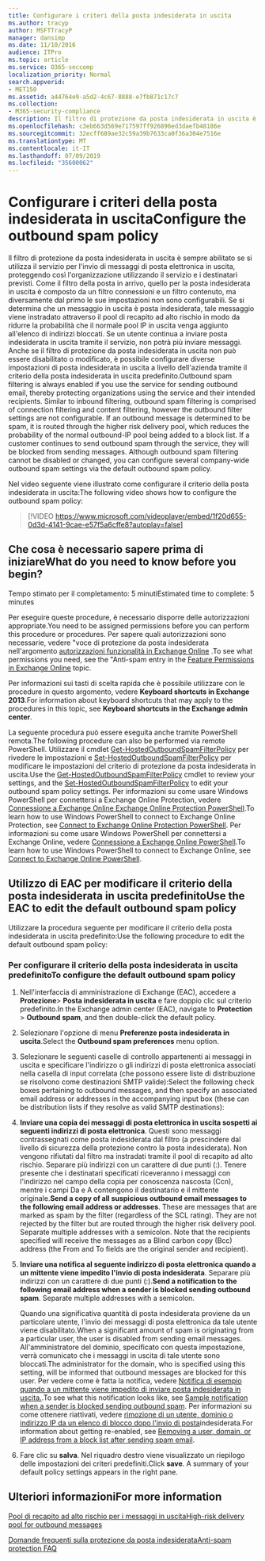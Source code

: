 ```yaml
---
title: Configurare i criteri della posta indesiderata in uscita
ms.author: tracyp
author: MSFTTracyP
manager: dansimp
ms.date: 11/10/2016
audience: ITPro
ms.topic: article
ms.service: O365-seccomp
localization_priority: Normal
search.appverid:
- MET150
ms.assetid: a44764e9-a5d2-4c67-8888-e7fb871c17c7
ms.collection:
- M365-security-compliance
description: Il filtro di protezione da posta indesiderata in uscita è sempre abilitato se si utilizza il servizio per l'invio di messaggi di posta elettronica in uscita, proteggendo così l'organizzazione utilizzando il servizio e i destinatari previsti.
ms.openlocfilehash: c3eb663d569e717597ff926896ed3daefb48186e
ms.sourcegitcommit: 32ecff689ae32c59a39b7633ca0f36a304e7516e
ms.translationtype: MT
ms.contentlocale: it-IT
ms.lasthandoff: 07/09/2019
ms.locfileid: "35600062"
---
```

# <a name="configure-the-outbound-spam-policy"></a><span data-ttu-id="2ddde-103">Configurare i criteri della posta indesiderata in uscita</span><span class="sxs-lookup"><span data-stu-id="2ddde-103">Configure the outbound spam policy</span></span>

<span data-ttu-id="2ddde-p101">Il filtro di protezione da posta indesiderata in uscita è sempre abilitato se si utilizza il servizio per l'invio di messaggi di posta elettronica in uscita, proteggendo così l'organizzazione utilizzando il servizio e i destinatari previsti. Come il filtro della posta in arrivo, quello per la posta indesiderata in uscita è composto da un filtro connessioni e un filtro contenuto, ma diversamente dal primo le sue impostazioni non sono configurabili. Se si determina che un messaggio in uscita è posta indesiderata, tale messaggio viene instradato attraverso il pool di recapito ad alto rischio in modo da ridurre la probabilità che il normale pool IP in uscita venga aggiunto all'elenco di indirizzi bloccati. Se un utente continua a inviare posta indesiderata in uscita tramite il servizio, non potrà più inviare messaggi. Anche se il filtro di protezione da posta indesiderata in uscita non può essere disabilitato o modificato, è possibile configurare diverse impostazioni di posta indesiderata in uscita a livello dell'azienda tramite il criterio della posta indesiderata in uscita predefinito.</span><span class="sxs-lookup"><span data-stu-id="2ddde-p101">Outbound spam filtering is always enabled if you use the service for sending outbound email, thereby protecting organizations using the service and their intended recipients. Similar to inbound filtering, outbound spam filtering is comprised of connection filtering and content filtering, however the outbound filter settings are not configurable. If an outbound message is determined to be spam, it is routed through the higher risk delivery pool, which reduces the probability of the normal outbound-IP pool being added to a block list. If a customer continues to send outbound spam through the service, they will be blocked from sending messages. Although outbound spam filtering cannot be disabled or changed, you can configure several company-wide outbound spam settings via the default outbound spam policy.</span></span> 
  
<span data-ttu-id="2ddde-109">Nel video seguente viene illustrato come configurare il criterio della posta indesiderata in uscita:</span><span class="sxs-lookup"><span data-stu-id="2ddde-109">The following video shows how to configure the outbound spam policy:</span></span>
  
> [!VIDEO https://www.microsoft.com/videoplayer/embed/1f20d655-0d3d-4141-9cae-e57f5a6cffe8?autoplay=false]
  
## <a name="what-do-you-need-to-know-before-you-begin"></a><span data-ttu-id="2ddde-110">Che cosa è necessario sapere prima di iniziare</span><span class="sxs-lookup"><span data-stu-id="2ddde-110">What do you need to know before you begin?</span></span>
<span data-ttu-id="2ddde-111"><a name="sectionSection0"> </a></span><span class="sxs-lookup"><span data-stu-id="2ddde-111"></span></span>

<span data-ttu-id="2ddde-112">Tempo stimato per il completamento: 5 minuti</span><span class="sxs-lookup"><span data-stu-id="2ddde-112">Estimated time to complete: 5 minutes</span></span>
  
<span data-ttu-id="2ddde-113">Per eseguire queste procedure, è necessario disporre delle autorizzazioni appropriate.</span><span class="sxs-lookup"><span data-stu-id="2ddde-113">You need to be assigned permissions before you can perform this procedure or procedures.</span></span> <span data-ttu-id="2ddde-114">Per sapere quali autorizzazioni sono necessarie, vedere "voce di protezione da posta indesiderata nell'argomento [autorizzazioni funzionalità in Exchange Online](http://technet.microsoft.com/library/15073ce1-0917-403b-8839-02a2ebc96e16.aspx) .</span><span class="sxs-lookup"><span data-stu-id="2ddde-114">To see what permissions you need, see the "Anti-spam entry in the [Feature Permissions in Exchange Online](http://technet.microsoft.com/library/15073ce1-0917-403b-8839-02a2ebc96e16.aspx) topic.</span></span> 
  
<span data-ttu-id="2ddde-115">Per informazioni sui tasti di scelta rapida che è possibile utilizzare con le procedure in questo argomento, vedere **Keyboard shortcuts in Exchange 2013**.</span><span class="sxs-lookup"><span data-stu-id="2ddde-115">For information about keyboard shortcuts that may apply to the procedures in this topic, see **Keyboard shortcuts in the Exchange admin center**.</span></span>
  
<span data-ttu-id="2ddde-116">La seguente procedura può essere eseguita anche tramite PowerShell remota.</span><span class="sxs-lookup"><span data-stu-id="2ddde-116">The following procedure can also be performed via remote PowerShell.</span></span> <span data-ttu-id="2ddde-117">Utilizzare il cmdlet [Get-HostedOutboundSpamFilterPolicy](http://technet.microsoft.com/library/8f15c83c-c10a-4d9d-b135-35321430bdc2.aspx) per rivedere le impostazioni e [Set-HostedOutboundSpamFilterPolicy](http://technet.microsoft.com/library/665d1b04-d4b5-4a0e-811a-4e37096ccbfd.aspx) per modificare le impostazioni del criterio di protezione da posta indesiderata in uscita.</span><span class="sxs-lookup"><span data-stu-id="2ddde-117">Use the [Get-HostedOutboundSpamFilterPolicy](http://technet.microsoft.com/library/8f15c83c-c10a-4d9d-b135-35321430bdc2.aspx) cmdlet to review your settings, and the [Set-HostedOutboundSpamFilterPolicy](http://technet.microsoft.com/library/665d1b04-d4b5-4a0e-811a-4e37096ccbfd.aspx) to edit your outbound spam policy settings.</span></span> <span data-ttu-id="2ddde-118">Per informazioni su come usare Windows PowerShell per connettersi a Exchange Online Protection, vedere [Connessione a Exchange Online Exchange Online Protection PowerShell](https://go.microsoft.com/fwlink/p/?linkid=627290).</span><span class="sxs-lookup"><span data-stu-id="2ddde-118">To learn how to use Windows PowerShell to connect to Exchange Online Protection, see [Connect to Exchange Online Protection PowerShell](https://go.microsoft.com/fwlink/p/?linkid=627290).</span></span> <span data-ttu-id="2ddde-119">Per informazioni su come usare Windows PowerShell per connettersi a Exchange Online, vedere [Connessione a Exchange Online PowerShell](https://go.microsoft.com/fwlink/p/?linkid=396554).</span><span class="sxs-lookup"><span data-stu-id="2ddde-119">To learn how to use Windows PowerShell to connect to Exchange Online, see [Connect to Exchange Online PowerShell](https://go.microsoft.com/fwlink/p/?linkid=396554).</span></span>
  
## <a name="use-the-eac-to-edit-the-default-outbound-spam-policy"></a><span data-ttu-id="2ddde-120">Utilizzo di EAC per modificare il criterio della posta indesiderata in uscita predefinito</span><span class="sxs-lookup"><span data-stu-id="2ddde-120">Use the EAC to edit the default outbound spam policy</span></span>
<span data-ttu-id="2ddde-121"><a name="sectionSection1"> </a></span><span class="sxs-lookup"><span data-stu-id="2ddde-121"></span></span>

<span data-ttu-id="2ddde-122">Utilizzare la procedura seguente per modificare il criterio della posta indesiderata in uscita predefinito:</span><span class="sxs-lookup"><span data-stu-id="2ddde-122">Use the following procedure to edit the default outbound spam policy:</span></span>
  
### <a name="to-configure-the-default-outbound-spam-policy"></a><span data-ttu-id="2ddde-123">Per configurare il criterio della posta indesiderata in uscita predefinito</span><span class="sxs-lookup"><span data-stu-id="2ddde-123">To configure the default outbound spam policy</span></span>

1. <span data-ttu-id="2ddde-124">Nell'interfaccia di amministrazione di Exchange (EAC), accedere a **Protezione**\> **Posta indesiderata in uscita** e fare doppio clic sul criterio predefinito.</span><span class="sxs-lookup"><span data-stu-id="2ddde-124">In the Exchange admin center (EAC), navigate to **Protection** \> **Outbound spam**, and then double-click the default policy.</span></span>
    
2. <span data-ttu-id="2ddde-125">Selezionare l'opzione di menu **Preferenze posta indesiderata in uscita**.</span><span class="sxs-lookup"><span data-stu-id="2ddde-125">Select the **Outbound spam preferences** menu option.</span></span> 
    
3. <span data-ttu-id="2ddde-126">Selezionare le seguenti caselle di controllo appartenenti ai messaggi in uscita e specificare l'indirizzo o gli indirizzi di posta elettronica associati nella casella di input correlata (che possono essere liste di distribuzione se risolvono come destinazioni SMTP valide):</span><span class="sxs-lookup"><span data-stu-id="2ddde-126">Select the following check boxes pertaining to outbound messages, and then specify an associated email address or addresses in the accompanying input box (these can be distribution lists if they resolve as valid SMTP destinations):</span></span>
    
1. <span data-ttu-id="2ddde-p104">**Inviare una copia dei messaggi di posta elettronica in uscita sospetti ai seguenti indirizzi di posta elettronica**. Questi sono messaggi contrassegnati come posta indesiderata dal filtro (a prescindere dal livello di sicurezza della protezione contro la posta indesiderata). Non vengono rifiutati dal filtro ma instradati tramite il pool di recapito ad alto rischio. Separare più indirizzi con un carattere di due punti (:). Tenere presente che i destinatari specificati riceveranno i messaggi con l'indirizzo nel campo della copia per conoscenza nascosta (Ccn), mentre i campi Da e A contengono il destinatario e il mittente originale.</span><span class="sxs-lookup"><span data-stu-id="2ddde-p104">**Send a copy of all suspicious outbound email messages to the following email address or addresses**. These are messages that are marked as spam by the filter (regardless of the SCL rating). They are not rejected by the filter but are routed through the higher risk delivery pool. Separate multiple addresses with a semicolon. Note that the recipients specified will receive the messages as a Blind carbon copy (Bcc) address (the From and To fields are the original sender and recipient).</span></span>
    
2. <span data-ttu-id="2ddde-p105">**Inviare una notifica al seguente indirizzo di posta elettronica quando a un mittente viene impedito l'invio di posta indesiderata**. Separare più indirizzi con un carattere di due punti (:).</span><span class="sxs-lookup"><span data-stu-id="2ddde-p105">**Send a notification to the following email address when a sender is blocked sending outbound spam**. Separate multiple addresses with a semicolon.</span></span>
    
    <span data-ttu-id="2ddde-134">Quando una significativa quantità di posta indesiderata proviene da un particolare utente, l'invio dei messaggi di posta elettronica da tale utente viene disabilitato.</span><span class="sxs-lookup"><span data-stu-id="2ddde-134">When a significant amount of spam is originating from a particular user, the user is disabled from sending email messages.</span></span> <span data-ttu-id="2ddde-135">All'amministratore del dominio, specificato con questa impostazione, verrà comunicato che i messaggi in uscita di tale utente sono bloccati.</span><span class="sxs-lookup"><span data-stu-id="2ddde-135">The administrator for the domain, who is specified using this setting, will be informed that outbound messages are blocked for this user.</span></span> <span data-ttu-id="2ddde-136">Per vedere come è fatta la notifica, vedere [Notifica di esempio quando a un mittente viene impedito di inviare posta indesiderata in uscita.](sample-notification-when-a-sender-is-blocked-sending-outbound-spam.md).</span><span class="sxs-lookup"><span data-stu-id="2ddde-136">To see what this notification looks like, see [Sample notification when a sender is blocked sending outbound spam](sample-notification-when-a-sender-is-blocked-sending-outbound-spam.md).</span></span> <span data-ttu-id="2ddde-137">Per informazioni su come ottenere riattivati, vedere [rimozione di un utente, dominio o indirizzo IP da un elenco di blocco dopo l'invio di posta](http://technet.microsoft.com/library/712cfcc1-31e8-4e51-8561-b64258a8f1e5.aspx)indesiderata.</span><span class="sxs-lookup"><span data-stu-id="2ddde-137">For information about getting re-enabled, see [Removing a user, domain, or IP address from a block list after sending spam email](http://technet.microsoft.com/library/712cfcc1-31e8-4e51-8561-b64258a8f1e5.aspx).</span></span>
    
4. <span data-ttu-id="2ddde-p107">Fare clic su **salva**. Nel riquadro destro viene visualizzato un riepilogo delle impostazioni dei criteri predefiniti.</span><span class="sxs-lookup"><span data-stu-id="2ddde-p107">Click **save**. A summary of your default policy settings appears in the right pane.</span></span>
    
## <a name="for-more-information"></a><span data-ttu-id="2ddde-140">Ulteriori informazioni</span><span class="sxs-lookup"><span data-stu-id="2ddde-140">For more information</span></span>
<span data-ttu-id="2ddde-141"><a name="sectionSection2"> </a></span><span class="sxs-lookup"><span data-stu-id="2ddde-141"></span></span>

[<span data-ttu-id="2ddde-142">Pool di recapito ad alto rischio per i messaggi in uscita</span><span class="sxs-lookup"><span data-stu-id="2ddde-142">High-risk delivery pool for outbound messages</span></span>](high-risk-delivery-pool-for-outbound-messages.md)
  
[<span data-ttu-id="2ddde-143">Domande frequenti sulla protezione da posta indesiderata</span><span class="sxs-lookup"><span data-stu-id="2ddde-143">Anti-spam protection FAQ</span></span>](anti-spam-protection-faq.md)
  

